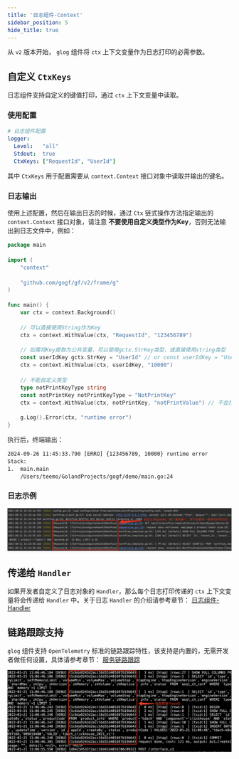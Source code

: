 ```yaml
---
title: '日志组件-Context'
sidebar_position: 5
hide_title: true
---
```


从 `v2` 版本开始， `glog` 组件将 `ctx` 上下文变量作为日志打印的必需参数。

## 自定义 `CtxKeys`

日志组件支持自定义的键值打印，通过 `ctx` 上下文变量中读取。

### 使用配置

```yaml
# 日志组件配置
logger:
  Level:   "all"
  Stdout:  true
  CtxKeys: ["RequestId", "UserId"]
```

其中 `CtxKeys` 用于配置需要从 `context.Context` 接口对象中读取并输出的键名。

### 日志输出

使用上述配置，然后在输出日志的时候，通过 `Ctx` 链式操作方法指定输出的 `context.Context` 接口对象，请注意 **不要使用自定义类型作为Key**，否则无法输出到日志文件中，例如：

```go
package main

import (
    "context"

    "github.com/gogf/gf/v2/frame/g"
)

func main() {
    var ctx = context.Background()

    // 可以直接使用String作为Key
    ctx = context.WithValue(ctx, "RequestId", "123456789")

    // 如需将Key提取为公共变量，可以使用gctx.StrKey类型，或直接使用string类型
    const userIdKey gctx.StrKey = "UserId" // or const userIdKey = "UserId"
    ctx = context.WithValue(ctx, userIdKey, "10000")

    // 不能自定义类型
    type notPrintKeyType string
    const notPrintKey notPrintKeyType = "NotPrintKey"
    ctx = context.WithValue(ctx, notPrintKey, "notPrintValue") // 不会打印 notPrintValue

    g.Log().Error(ctx, "runtime error")
}
```

执行后，终端输出：

```html
2024-09-26 11:45:33.790 [ERRO] {123456789, 10000} runtime error
Stack:
1.  main.main
    /Users/teemo/GolandProjects/gogf/demo/main.go:24

```

### 日志示例

![](/markdown/d9b17863576dca859b0b13b98041130e.png)

## 传递给 `Handler`

如果开发者自定义了日志对象的 `Handler`，那么每个日志打印传递的 `ctx` 上下文变量将会传递给 `Handler` 中。关于日志 `Handler` 的介绍请参考章节： [日志组件-Handler](6-日志组件-Handler.md)

## 链路跟踪支持

`glog` 组件支持 `OpenTelemetry` 标准的链路跟踪特性，该支持是内置的，无需开发者做任何设置，具体请参考章节： [服务链路跟踪](../../9-服务可观测性/0-服务链路跟踪/0-服务链路跟踪.md)

![](/markdown/a6ade54c58ba067b6be203a6e17b15e5.png)